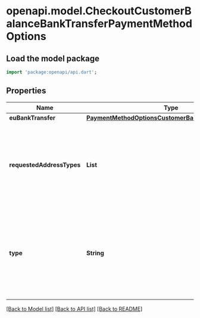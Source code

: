 # openapi.model.CheckoutCustomerBalanceBankTransferPaymentMethodOptions

## Load the model package
```dart
import 'package:openapi/api.dart';
```

## Properties
Name | Type | Description | Notes
------------ | ------------- | ------------- | -------------
**euBankTransfer** | [**PaymentMethodOptionsCustomerBalanceEuBankAccount**](PaymentMethodOptionsCustomerBalanceEuBankAccount.md) |  | [optional] 
**requestedAddressTypes** | **List<String>** | List of address types that should be returned in the financial_addresses response. If not specified, all valid types will be returned.  Permitted values include: `sort_code`, `zengin`, `iban`, or `spei`. | [optional] [default to const []]
**type** | **String** | The bank transfer type that this PaymentIntent is allowed to use for funding Permitted values include: `eu_bank_transfer`, `gb_bank_transfer`, `jp_bank_transfer`, `mx_bank_transfer`, or `us_bank_transfer`. | [optional] 

[[Back to Model list]](../README.md#documentation-for-models) [[Back to API list]](../README.md#documentation-for-api-endpoints) [[Back to README]](../README.md)


